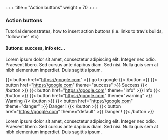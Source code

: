 +++
title = "Action buttons"
weight = 70
+++

### Action buttons

Tutorial demonstrates, how to insert action buttons (i.e. links to travis builds, "follow me" etc)

#### Buttons: success, info etc...

Lorem ipsum dolor sit amet, consectetur adipiscing elit. Integer nec odio. Praesent libero. Sed cursus ante dapibus diam. Sed nisi. Nulla quis sem at nibh elementum imperdiet. Duis sagittis ipsum.

{{< button href="https://google.com" >}} go to google {{< /button >}}
{{< button href="https://google.com" theme="success" >}} Success {{< /button >}}
{{< button href="https://google.com" theme="info" >}} Info {{< /button >}}
{{< button href="https://google.com" theme="warning" >}} Warning {{< /button >}}
{{< button href="https://google.com" theme="danger" >}} Danger ! {{< /button >}}
{{< button href="https://google.com" theme="default" >}} Danger ! {{< /button >}}

Lorem ipsum dolor sit amet, consectetur adipiscing elit. Integer nec odio. Praesent libero. Sed cursus ante dapibus diam. Sed nisi. Nulla quis sem at nibh elementum imperdiet. Duis sagittis ipsum.
